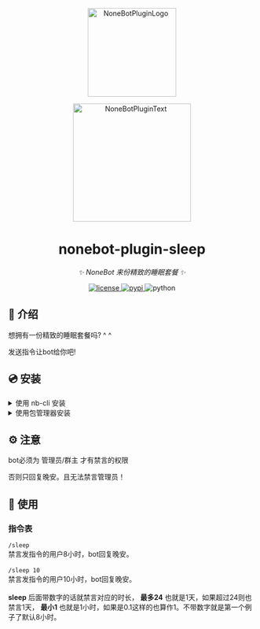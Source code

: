 <div align="center">
  <a href="https://v2.nonebot.dev/store"><img src="https://github.com/A-kirami/nonebot-plugin-template/blob/resources/nbp_logo.png" width="180" height="180" alt="NoneBotPluginLogo"></a>
  <br>
  <p><img src="https://github.com/A-kirami/nonebot-plugin-template/blob/resources/NoneBotPlugin.svg" width="240" alt="NoneBotPluginText"></p>
</div>

<div align="center">

# nonebot-plugin-sleep

_✨ NoneBot 来份精致的睡眠套餐 ✨_


<a href="./LICENSE">
    <img src="https://img.shields.io/github/license/mas-alone/nonebot-plugin-sleep.svg" alt="license">
</a>
<a href="https://pypi.python.org/pypi/nonebot-plugin-sleep">
    <img src="https://img.shields.io/pypi/v/nonebot-plugin-sleep.svg" alt="pypi">
</a>
<img src="https://img.shields.io/badge/python-3.8+-blue.svg" alt="python">

</div>

## 📖 介绍

想拥有一份精致的睡眠套餐吗? ^ ^

发送指令让bot给你吧!

## 💿 安装

<details>
<summary>使用 nb-cli 安装</summary>
在 nonebot2 项目的根目录下打开命令行, 输入以下指令即可安装

    nb plugin install nonebot-plugin-sleep

</details>

<details>
<summary>使用包管理器安装</summary>
在 nonebot2 项目的插件目录下, 打开命令行, 根据你使用的包管理器, 输入相应的安装命令

<details>
<summary>pip</summary>

    pip install nonebot-plugin-sleep
</details>
<details>
<summary>pdm</summary>

    pdm add nonebot-plugin-example
</details>
<details>
<summary>poetry</summary>

    poetry add nonebot-plugin-example
</details>
<details>
<summary>conda</summary>

    conda install nonebot-plugin-example
</details>

打开 nonebot2 项目根目录下的 `pyproject.toml` 文件, 在 `[tool.nonebot]` 部分追加写入

    plugins = ["nonebot_plugin_sleep"]

</details>

## ⚙️ 注意

bot必须为 管理员/群主 才有禁言的权限

否则只回复晚安。且无法禁言管理员！

## 🎉 使用
### 指令表
`/sleep`<br>
禁言发指令的用户8小时，bot回复晚安。<br><br>
`/sleep 10`<br>
禁言发指令的用户10小时，bot回复晚安。<br><br>
 **sleep** 后面带数字的话就禁言对应的时长， **最多24** 也就是1天，如果超过24则也禁言1天， **最小1** 也就是1小时，如果是0.1这样的也算作1。不带数字就是第一个例子了默认8小时。
